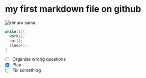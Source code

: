 # my first markdown file on github
![rimuru sama](https://www.pngall.com/wp-content/uploads/15/Rimuru-PNG-Images-HD.png)
```cpp
while(1){
  work();
  eat();
  sleep();
}
```

- [ ] Organize wrong questions
- [x] Play
- [ ] Fix something
